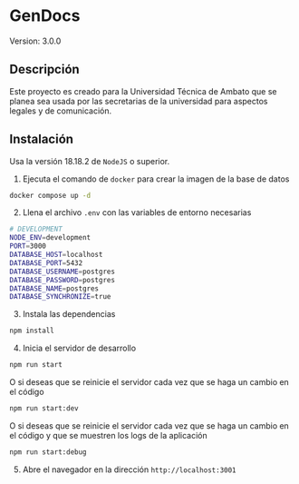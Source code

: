 # GenDocs

Version: 3.0.0

## Descripción

Este proyecto es creado para la Universidad Técnica de Ambato que se planea sea usada por las secretarias de la universidad para aspectos legales y de comunicación.

## Instalación

Usa la versión 18.18.2 de `NodeJS` o superior.

1. Ejecuta el comando de `docker` para crear la imagen de la base de datos

```bash
docker compose up -d
```

2. Llena el archivo `.env` con las variables de entorno necesarias

```bash
# DEVELOPMENT
NODE_ENV=development
PORT=3000
DATABASE_HOST=localhost
DATABASE_PORT=5432
DATABASE_USERNAME=postgres
DATABASE_PASSWORD=postgres
DATABASE_NAME=postgres
DATABASE_SYNCHRONIZE=true
```

3. Instala las dependencias
  
```bash
npm install
```

4. Inicia el servidor de desarrollo

```bash
npm run start
```

O  si deseas que se reinicie el servidor cada vez que se haga un cambio en el código

```bash
npm run start:dev
```

O si deseas que se reinicie el servidor cada vez que se haga un cambio en el código y que se muestren los logs de la aplicación

```bash
npm run start:debug
```

5. Abre el navegador en la dirección `http://localhost:3001`



